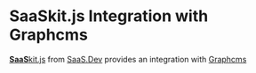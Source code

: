 
# **SaaS**kit.js Integration with Graphcms

[**SaaS**kit.js](https://saaskit.js.org) from [SaaS.Dev](https://saas.dev) provides an integration with [Graphcms](https://saaskit.js.org/integrations/graphcms)
